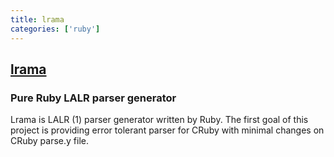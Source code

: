```yaml
---
title: lrama
categories: ['ruby']
---
```

## [lrama](https://github.com/ruby/lrama)

### Pure Ruby LALR parser generator


Lrama is LALR (1) parser generator written by Ruby. The first goal of this project is providing error tolerant parser for CRuby with minimal changes on CRuby parse.y file.
